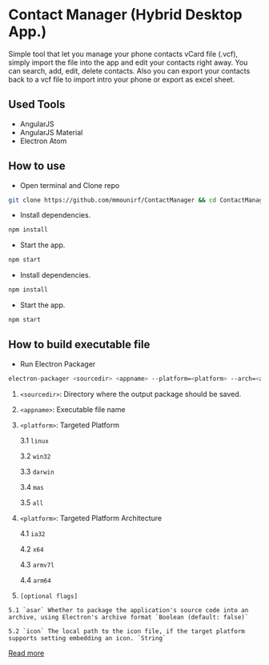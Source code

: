 # Contact Manager (Hybrid Desktop App.)

Simple tool that let you manage your phone contacts vCard file (.vcf), simply import the file into the app and edit your contacts right away. You can search, add, edit, delete contacts. Also you can export your contacts back to a vcf file to import intro your phone or export as excel sheet.

## Used Tools
- AngularJS
- AngularJS Material
- Electron Atom

## How to use
- Open terminal and Clone repo
```sh
git clone https://github.com/mmounirf/ContactManager && cd ContactManager
```
- Install dependencies.
```sh
npm install
```
- Start the app.
```sh
npm start
```
- Install dependencies.
```sh
npm install
```
- Start the app.
```sh
npm start
```
## How to build executable file
- Run Electron Packager 
```sh
electron-packager <sourcedir> <appname> --platform=<platform> --arch=<arch> [optional flags...]
```
 1. `<sourcedir>`: Directory where the output package should be saved.
 2. `<appname>`: Executable file name
 3. `<platform>`: Targeted Platform
 
    3.1  `linux`
    
    3.2 `win32`
    
    3.3 `darwin`
    
    3.4 `mas`
    
    3.5 `all`
    
 4. `<platform>`: Targeted Platform Architecture
 
    4.1 `ia32`
    
    4.2 `x64`
    
    4.3 `armv7l`
    
    4.4 `arm64`
    
5.   `[optional flags]`

    5.1 `asar` Whether to package the application's source code into an archive, using Electron's archive format `Boolean (default: false)`
    
    5.2 `icon` The local path to the icon file, if the target platform supports setting embedding an icon. `String`
[Read more](https://github.com/electron-userland/electron-packager/blob/master/docs/api.md)
